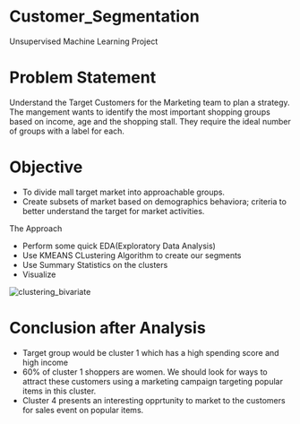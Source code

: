 # Customer_Segmentation
Unsupervised Machine Learning Project


# Problem Statement
Understand the Target Customers for the Marketing team to plan a strategy. 
The mangement wants to identify the most important shopping groups based on income, age and the shopping stall. They require the ideal number of groups with a label for each.

# Objective
* To divide mall target market into approachable groups.
* Create subsets of market based on demographics behaviora; criteria to better understand the target for market activities.

The Approach
* Perform some quick EDA(Exploratory Data Analysis)
* Use KMEANS CLustering Algorithm to create our segments
* Use Summary Statistics on the clusters
* Visualize


![clustering_bivariate](https://github.com/D-elder/Customer_Segmentation/assets/95525424/9e707870-3bb3-404d-8ac2-793a01ca15b0)


# Conclusion after Analysis
* Target group would be cluster 1 which has a high spending score and high income
* 60% of cluster 1 shoppers are women. We should look for ways to attract these customers using a marketing campaign targeting popular items in this cluster.
* Cluster 4 presents an interesting opprtunity to market to the customers for sales event on popular items.
